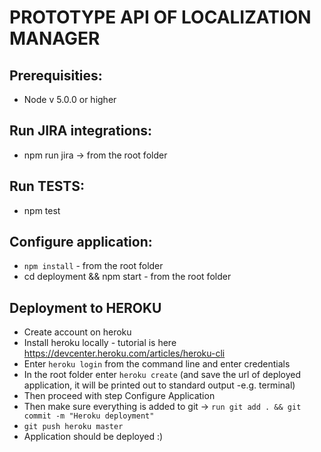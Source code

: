 # PROTOTYPE API OF LOCALIZATION MANAGER

## Prerequisities:
- Node v 5.0.0 or higher

## Run JIRA integrations:
- npm run jira -> from the root folder

## Run TESTS:
- npm test

## Configure application:
- `npm install` - from the root folder
- cd deployment && npm start - from the root folder

## Deployment to HEROKU
- Create account on heroku
- Install heroku locally - tutorial is here https://devcenter.heroku.com/articles/heroku-cli
- Enter `heroku login` from the command line and enter credentials
- In the root folder enter `heroku create` (and save the url of deployed application, it will be printed out to standard output -e.g. terminal)
- Then proceed with step Configure Application
- Then make sure everything is added to git -> `run git add . && git commit -m "Heroku deployment"`
- `git push heroku master`
- Application should be deployed :)

